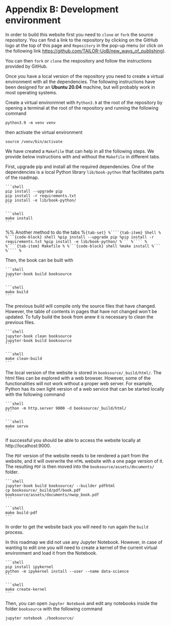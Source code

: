 # Appendix B: Development environment

In order to build this website first you need to `clone` or `fork` the source
repository. You can find a link to the repository by clicking on the GitHub
logo at the top of this page and `Repository` in the pop-up menu (or click on
the following link https://github.com/TAILOR-UoB/new_ways_of_publishing).

You can then `fork` or `clone` the respository and follow the instructions
provided by GitHub.

Once you have a local version of the repository you need to create a virtual
environment with all the dependencies. The following instructions have been
designed for an **Ubuntu 20.04** machine, but will probably work in most
operating systems.

Create a virtual environmnet with `Python3.9` at the root of the repository by
opening a terminal at the root of the repository and running the following
command

```shell
python3.9 -m venv venv
```

then activate the virtual environment

```shell
source /venv/bin/activate
```

We have created a `Makefile` that can help in all the following steps. We
provide below instructions with and without the `Makefile` in different tabs.

First, upgrade pip and install all the required dependencies. One of the
dependencies is a local Python library `lib/book-python` that facilitates parts
of the roadmap.

````{tab} Shell
```shell
pip install --upgrade pip
pip install -r requirements.txt
pip install -e lib/book-python/
```
````

````{tab} Makefile
```shell
make install
```
````

%% Another method to do the tabs
%`````{tab-set}
%````{tab-item} Shell
%
%```{code-block} shell
%pip install --upgrade pip
%pip install -r requirements.txt
%pip install -e lib/book-python/
%```
%````
%
%````{tab-item} Makefile
%
%```{code-block} shell
%make install
%```
%````
%`````


Then, the book can be built with

````{tab} Shell
```shell
jupyter-book build booksource
```
````

````{tab} Makefile
```shell
make build
```
````

The previous build will compile only the source files that have changed.
However, the table of contents in pages that have not changed won't be updated.
To fully build the book from anew it is necessary to clean the previous files.

````{tab} Shell
```shell
jupyter-book clean booksource
jupyter-book build booksource
```
````

````{tab} Makefile
```shell
make clean-build
```
````

The local version of the website is stored in `booksource/_build/html/`. The
html files can be explored with a web browser. However, some of the
functionalities will not work without a proper web server. For example, Python
has its own light version of a web service that can be started locally with the
following command

````{tab} Shell
```shell
python -m http.server 9000 -d booksource/_build/html/
```
````

````{tab} Makefile
```shell
make serve
```
````

If successful you should be able to access the website locally at
http://localhost:9000.

The `PDF` version of the website needs to be rendered a part from the website,
and it will overwrite the `HTML` website with a one page version of it. The
resulting `PDF` is then moved into the `booksource/assets/documents/` folder.

````{tab} Shell
```shell
jupyter-book build booksource/ --builder pdfhtml
cp booksource/_build/pdf/book.pdf booksource/assets/documents/nwop_book.pdf
```
````

````{tab} Makefile
```shell
make build-pdf
```
````

In order to get the website back you will need to run again the `build`
process.

In this roadmap we did not use any Jupyter Notebook. However, in case of
wanting to edit one you will need to create a kernel of the current virtual
environment and load it from the Notebook.

````{tab} Shell
```shell
pip install ipykernel
python -m ipykernel install --user --name data-science
```
````

````{tab} Makefile
```shell
make create-kernel
```
````

Then, you can open `Jupyter Notebook` and edit any notebooks inside the folder
`booksource` with the following command

```bash
jupyter notebook ./booksource/
```

